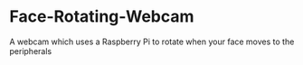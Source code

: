 # Face-Rotating-Webcam
A webcam which uses a Raspberry Pi to rotate when your face moves to the peripherals
